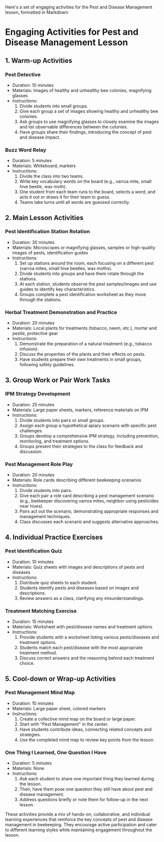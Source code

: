 Here's a set of engaging activities for the Pest and Disease Management lesson, formatted in Markdown:

# Engaging Activities for Pest and Disease Management Lesson

## 1. Warm-up Activities

### Pest Detective
- Duration: 10 minutes
- Materials: Images of healthy and unhealthy bee colonies, magnifying glasses
- Instructions:
  1. Divide students into small groups.
  2. Give each group a set of images showing healthy and unhealthy bee colonies.
  3. Ask groups to use magnifying glasses to closely examine the images and list observable differences between the colonies.
  4. Have groups share their findings, introducing the concept of pest and disease impact.

### Buzz Word Relay
- Duration: 5 minutes
- Materials: Whiteboard, markers
- Instructions:
  1. Divide the class into two teams.
  2. Write key vocabulary words on the board (e.g., varroa mite, small hive beetle, wax moth).
  3. One student from each team runs to the board, selects a word, and acts it out or draws it for their team to guess.
  4. Teams take turns until all words are guessed correctly.

## 2. Main Lesson Activities

### Pest Identification Station Rotation
- Duration: 30 minutes
- Materials: Microscopes or magnifying glasses, samples or high-quality images of pests, identification guides
- Instructions:
  1. Set up stations around the room, each focusing on a different pest (varroa mites, small hive beetles, wax moths).
  2. Divide students into groups and have them rotate through the stations.
  3. At each station, students observe the pest samples/images and use guides to identify key characteristics.
  4. Groups complete a pest identification worksheet as they move through the stations.

### Herbal Treatment Demonstration and Practice
- Duration: 20 minutes
- Materials: Local plants for treatments (tobacco, neem, etc.), mortar and pestle, protective gear
- Instructions:
  1. Demonstrate the preparation of a natural treatment (e.g., tobacco infusion).
  2. Discuss the properties of the plants and their effects on pests.
  3. Have students prepare their own treatments in small groups, following safety guidelines.

## 3. Group Work or Pair Work Tasks

### IPM Strategy Development
- Duration: 25 minutes
- Materials: Large paper sheets, markers, reference materials on IPM
- Instructions:
  1. Divide students into pairs or small groups.
  2. Assign each group a hypothetical apiary scenario with specific pest challenges.
  3. Groups develop a comprehensive IPM strategy, including prevention, monitoring, and treatment options.
  4. Groups present their strategies to the class for feedback and discussion.

### Pest Management Role Play
- Duration: 20 minutes
- Materials: Role cards describing different beekeeping scenarios
- Instructions:
  1. Divide students into pairs.
  2. Give each pair a role card describing a pest management scenario (e.g., beekeeper discovering varroa mites, neighbor using pesticides near hives).
  3. Pairs act out the scenario, demonstrating appropriate responses and management techniques.
  4. Class discusses each scenario and suggests alternative approaches.

## 4. Individual Practice Exercises

### Pest Identification Quiz
- Duration: 10 minutes
- Materials: Quiz sheets with images and descriptions of pests and diseases
- Instructions:
  1. Distribute quiz sheets to each student.
  2. Students identify pests and diseases based on images and descriptions.
  3. Review answers as a class, clarifying any misunderstandings.

### Treatment Matching Exercise
- Duration: 15 minutes
- Materials: Worksheet with pest/disease names and treatment options
- Instructions:
  1. Provide students with a worksheet listing various pests/diseases and treatment options.
  2. Students match each pest/disease with the most appropriate treatment method.
  3. Discuss correct answers and the reasoning behind each treatment choice.

## 5. Cool-down or Wrap-up Activities

### Pest Management Mind Map
- Duration: 10 minutes
- Materials: Large paper sheet, colored markers
- Instructions:
  1. Create a collective mind map on the board or large paper.
  2. Start with "Pest Management" in the center.
  3. Have students contribute ideas, connecting related concepts and strategies.
  4. Use the completed mind map to review key points from the lesson.

### One Thing I Learned, One Question I Have
- Duration: 5 minutes
- Materials: None
- Instructions:
  1. Ask each student to share one important thing they learned during the lesson.
  2. Then, have them pose one question they still have about pest and disease management.
  3. Address questions briefly or note them for follow-up in the next lesson.

These activities provide a mix of hands-on, collaborative, and individual learning experiences that reinforce the key concepts of pest and disease management in beekeeping. They encourage active participation and cater to different learning styles while maintaining engagement throughout the lesson.